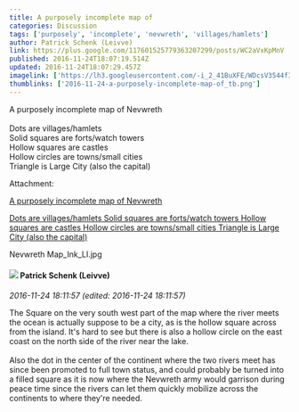 ```yaml
---
title: A purposely incomplete map of
categories: Discussion
tags: ['purposely', 'incomplete', 'nevwreth', 'villages/hamlets']
author: Patrick Schenk (Leivve)
link: https://plus.google.com/117601525779363207299/posts/WC2aVxKpMnV
published: 2016-11-24T18:07:19.514Z
updated: 2016-11-24T18:07:29.457Z
imagelink: ['https://lh3.googleusercontent.com/-i_2_41BuXFE/WDcsV3544fI/AAAAAAAAAJc/evqL8X6UPXM2L711QXYEkdBrQtwiQMF-ACJoC/w2108-h1444/Nevwreth%2BMap_Ink_LI.jpg']
thumblinks: ['2016-11-24-a-purposely-incomplete-map-of_tb.png']
---
```


A purposely incomplete map of Nevwreth<br /><br />Dots are villages/hamlets<br />Solid squares are forts/watch towers<br />Hollow squares are castles<br />Hollow circles are towns/small cities<br />Triangle is Large City (also the capital)


Attachment:

<a href='https://plus.google.com/photos/117601525779363207299/albums/6356598154733329233/6356598153352372722?sqi=100084733231320276299&sqsi=495ab0e7-7352-40c7-9718-677d19c9273e'>A purposely incomplete map of Nevwreth

Dots are villages/hamlets
Solid squares are forts/watch towers
Hollow squares are castles
Hollow circles are towns/small cities
Triangle is Large City (also the capital)</a>


Nevwreth Map_Ink_LI.jpg
<div id='comment z13vdhdjhurrsrkpi04cifwayqr5wf5hzb4'>
  <h4><img src='{{site.baseurl}}//images/avatars/117601525779363207299_photo.jpg'> Patrick Schenk (Leivve)</h4>
      <p><cite>2016-11-24 18:11:57 (edited: 2016-11-24 18:11:57)</cite></p>
        <p>The Square on the very south west part of the map where the river meets the ocean is actually suppose to be a city, as is the hollow square across from the island. It&#39;s hard to see but there is also a hollow circle on the east coast on the north side of the river near the lake.<br /><br />Also the dot in the center of the continent where the two rivers meet has since been promoted to full town status, and could probably be turned into a filled square as it is now where the Nevwreth army would garrison during peace time since the rivers can let them quickly mobilize across the continents to where they&#39;re needed.</p>
</div>
        